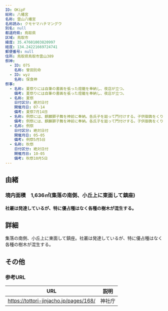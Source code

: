 ```yaml
---
ID: OKipF
総称: 八幡宮
名称: 雲山八幡宮
名称読み: クモヤマハチマングウ
別名: null
都道府県: 鳥取県
区域: 鳥取市
緯度: 35.47601003820997
経度: 134.24221669724741
郵便番号: null
住所: 鳥取県鳥取市雲山389
祭神:
  - ID: O7S
    名称: 誉田別命
  - ID: wyz
    名称: 保食神
祭事:
  - 名称: 夏祭りには自筆の書画を張った燈籠を奉納し、夜店が立つ。
    備考: 夏祭りには自筆の書画を張った燈籠を奉納し、夜店が立つ。
  - 名称: 夏祭
    日付区分: 絶対日付
    開催月日: 07-14
    備考: 夏祭7月14日
  - 名称: 例祭には、麒麟獅子舞を神前に奉納。各氏子を廻って門付けする。子供御輿をくり出す。
    備考: 例祭には、麒麟獅子舞を神前に奉納。各氏子を廻って門付けする。子供御輿をくり出す。
  - 名称: 例祭
    日付区分: 絶対日付
    開催月日: 05-05
    備考: 例祭5月5日
  - 名称: 秋祭
    日付区分: 絶対日付
    開催月日: 10-05
    備考: 秋祭10月5日
---
```


## 由緒

### 境内面積　1,636㎡(集落の南側、小丘上に東面して鎮座)

#### 社叢は発達しているが、特に優占種はなく各種の樹木が混生する。

## 詳細

集落の南側、小丘上に東面して鎮座。社叢は発達しているが、特に優占種はなく各種の樹木が混生する。

## その他

### 参考URL

| URL                                    | 説明   |
| -------------------------------------- | ------ |
| https://tottori-jinjacho.jp/pages/168/ | 神社庁 |
